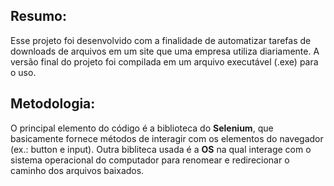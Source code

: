 ## Resumo: 
Esse projeto foi desenvolvido com a finalidade de automatizar tarefas de downloads de arquivos em um site que uma empresa utiliza diariamente. A versão final do projeto foi compilada em um arquivo executável (.exe) para o uso.

## Metodologia:
O principal elemento do código é a biblioteca do **Selenium**, que basicamente fornece métodos de interagir com os elementos do navegador (ex.: button e input).
Outra bibliteca usada é a **OS** na qual interage com o sistema operacional do computador para renomear e redirecionar o caminho dos arquivos baixados.
